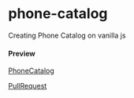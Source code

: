 # phone-catalog
Creating Phone Catalog on vanilla js

#### Preview
[PhoneCatalog](https://romarios1987.github.io/phone-catalog/)


[PullRequest](https://github.com/romarios1987/phone-catalog/pull/1/files)



